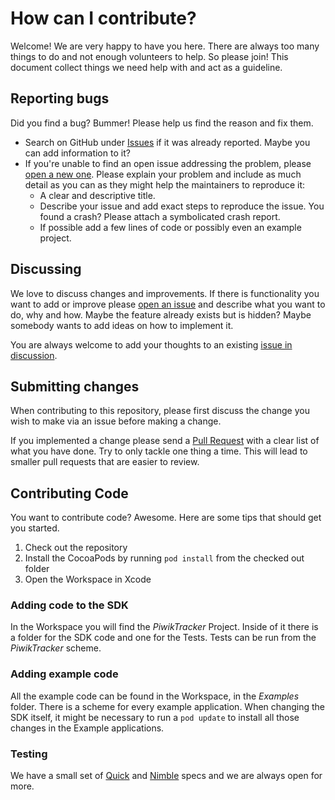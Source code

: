 # How can I contribute?

Welcome! We are very happy to have you here. There are always too many things to do and not enough volunteers to help. So please join! This document collect things we need help with and act as a guideline.

## Reporting bugs

Did you find a bug? Bummer! Please help us find the reason and fix them.

* Search on GitHub under [Issues](https://github.com/piwik/piwik-sdk-ios/issues) if it was already reported. Maybe you can add information to it?
* If you're unable to find an open issue addressing the problem, please [open a new one](https://github.com/piwik/piwik-sdk-ios/issues/new). Please explain your problem and include as much detail as you can as they might help the maintainers to reproduce it:
  * A clear and descriptive title.
  * Describe your issue and add exact steps to reproduce the issue. You found a crash? Please attach a symbolicated crash report.
  * If possible add a few lines of code or possibly even an example project.

## Discussing

We love to discuss changes and improvements. If there is functionality you want to add or improve please [open an issue](https://github.com/piwik/piwik-sdk-ios/issues/new) and describe what you want to do, why and how. Maybe the feature already exists but is hidden? Maybe somebody wants to add ideas on how to implement it.

You are always welcome to add your thoughts to an existing [issue in discussion](https://github.com/piwik/piwik-sdk-ios/labels/discussion).

## Submitting changes

When contributing to this repository, please first discuss the change you wish to make via an issue before making a change.

If you implemented a change please send a [Pull Request](https://github.com/piwik/piwik-sdk-ios/compare?expand=1) with a clear list of what you have done. Try to only tackle one thing a time. This will lead to smaller pull requests that are easier to review.

## Contributing Code

You want to contribute code? Awesome. Here are some tips that should get you started.

1. Check out the repository
2. Install the CocoaPods by running `pod install` from the checked out folder
3. Open the Workspace in Xcode

### Adding code to the SDK

In the Workspace you will find the *PiwikTracker* Project. Inside of it there is a folder for the SDK code and one for the Tests. Tests can be run from the *PiwikTracker* scheme.

### Adding example code

All the example code can be found in the Workspace, in the *Examples* folder. There is a scheme for every example application. When changing the SDK itself, it might be necessary to run a `pod update` to install all those changes in the Example applications.

### Testing

We have a small set of [Quick](https://github.com/Quick/Quick) and [Nimble](https://github.com/Quick/Nimble) specs and we are always open for more.
